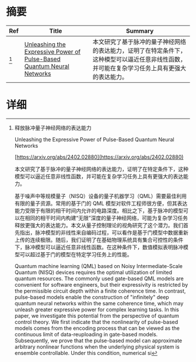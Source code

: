 # 摘要

| Ref | Title | Summary |
| --- | --- | --- |
| [^1] | [Unleashing the Expressive Power of Pulse-Based Quantum Neural Networks](https://arxiv.org/abs/2402.02880) | 本文研究了基于脉冲的量子神经网络的表达能力，证明了在特定条件下，这种模型可以逼近任意非线性函数，并可能在复杂学习任务上具有更强大的表达能力。 |

# 详细

[^1]: 释放脉冲量子神经网络的表达能力

    Unleashing the Expressive Power of Pulse-Based Quantum Neural Networks

    [https://arxiv.org/abs/2402.02880](https://arxiv.org/abs/2402.02880)

    本文研究了基于脉冲的量子神经网络的表达能力，证明了在特定条件下，这种模型可以逼近任意非线性函数，并可能在复杂学习任务上具有更强大的表达能力。

    

    基于噪声中等规模量子（NISQ）设备的量子机器学习（QML）需要最佳利用有限的量子资源。常用的基于门的 QML 模型对软件工程师很方便，但其表达能力受限于有限的相干时间内允许的电路深度。相比之下，基于脉冲的模型可以在相同的相干时间内构建“无限”深度的量子神经网络，可能为复杂学习任务释放更强大的表达能力。本文从量子控制理论的视角研究了这个潜力。我们首先指出，脉冲模型的非线性来自编码过程，可以看作是基于门模型中数据重新上传的连续极限。随后，我们证明了在基础物理系统具有集合可控性的条件下，脉冲模型可以逼近任意非线性函数。在这种条件下，数值模拟表明脉冲模型可以超过基于门的模型在特定学习任务上的性能。

    Quantum machine learning (QML) based on Noisy Intermediate-Scale Quantum (NISQ) devices requires the optimal utilization of limited quantum resources. The commonly used gate-based QML models are convenient for software engineers, but their expressivity is restricted by the permissible circuit depth within a finite coherence time. In contrast, pulse-based models enable the construction of "infinitely" deep quantum neural networks within the same coherence time, which may unleash greater expressive power for complex learning tasks. In this paper, we investigate this potential from the perspective of quantum control theory. We first indicate that the nonlinearity of pulse-based models comes from the encoding process that can be viewed as the continuous limit of data-reuploading in gate-based models. Subsequently, we prove that the pulse-based model can approximate arbitrary nonlinear functions when the underlying physical system is ensemble controllable. Under this condition, numerical si
    

